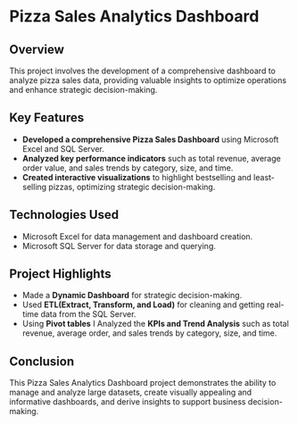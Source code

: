 # Pizza Sales Analytics Dashboard

## Overview
This project involves the development of a comprehensive dashboard to analyze pizza sales data, providing valuable insights to optimize operations and enhance strategic decision-making.

## Key Features
- **Developed a comprehensive Pizza Sales Dashboard** using Microsoft Excel and SQL Server.
- **Analyzed key performance indicators** such as total revenue, average order value, and sales trends by category, size, and time.
- **Created interactive visualizations** to highlight bestselling and least-selling pizzas, optimizing strategic decision-making.

## Technologies Used
- Microsoft Excel for data management and dashboard creation.
- Microsoft SQL Server for data storage and querying.

## Project Highlights
- Made a **Dynamic Dashboard** for strategic decision-making.
- Used **ETL(Extract, Transform, and Load)** for cleaning and getting real-time data from the SQL Server.
- Using **Pivot tables** I Analyzed the **KPIs and Trend Analysis** such as total revenue, average order, and sales trends by category, size, and time.

## Conclusion
This Pizza Sales Analytics Dashboard project demonstrates the ability to manage and analyze large datasets, create visually appealing and informative dashboards, and derive insights to support business decision-making. 
